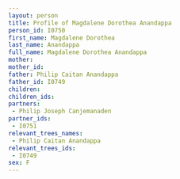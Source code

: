 ```yaml
---
layout: person
title: Profile of Magdalene Dorothea Anandappa
person_id: I0750
first_name: Magdalene Dorothea
last_name: Anandappa
full_name: Magdalene Dorothea Anandappa
mother: 
mother_id: 
father: Philip Caitan Anandappa
father_id: I0749
children:
children_ids:
partners:
 - Philip Joseph Canjemanaden
partner_ids:
 - I0751
relevant_trees_names:
 - Philip Caitan Anandappa
relevant_trees_ids:
 - I0749
sex: F
---
```


